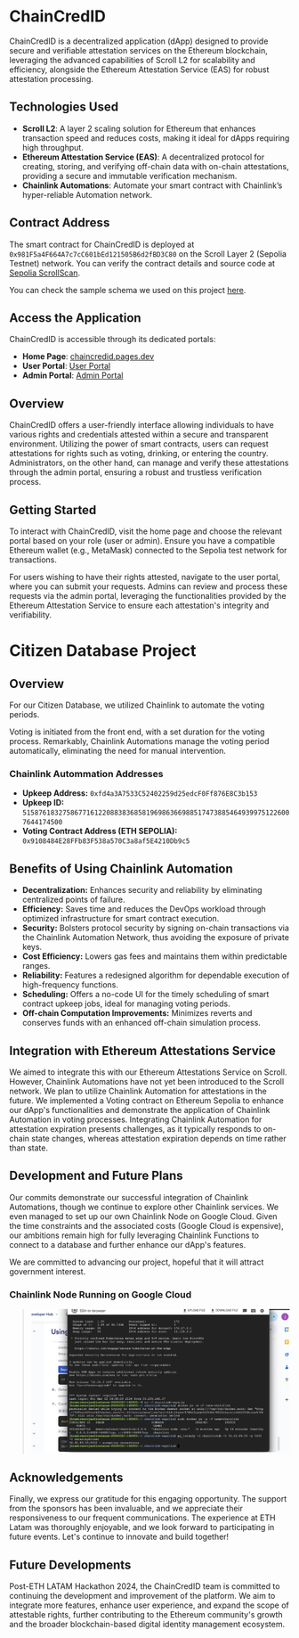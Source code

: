 # ChainCredID

ChainCredID is a decentralized application (dApp) designed to provide secure and verifiable attestation services on the Ethereum blockchain, leveraging the advanced capabilities of Scroll L2 for scalability and efficiency, alongside the Ethereum Attestation Service (EAS) for robust attestation processing.

## Technologies Used

- **Scroll L2**: A layer 2 scaling solution for Ethereum that enhances transaction speed and reduces costs, making it ideal for dApps requiring high throughput.
- **Ethereum Attestation Service (EAS)**: A decentralized protocol for creating, storing, and verifying off-chain data with on-chain attestations, providing a secure and immutable verification mechanism.
- **Chainlink Automations**: Automate your smart contract with Chainlink’s hyper-reliable Automation network.

## Contract Address

The smart contract for ChainCredID is deployed at `0x981F5a4F664A7c7cC601bEd121505B6d2fBD3C80` on the Scroll Layer 2 (Sepolia Testnet) network. You can verify the contract details and source code at [Sepolia ScrollScan](https://sepolia.scrollscan.dev/address/0x981f5a4f664a7c7cc601bed121505b6d2fbd3c80#code).

You can check the sample schema we used on this project [here](https://scroll-sepolia.easscan.org/schema/view/0x6f0ae5ac9195bd29d2e9942d12d313d157da57ce56be88ab2c97bf94d39f6f5e).

## Access the Application

ChainCredID is accessible through its dedicated portals:

- **Home Page**: [chaincredid.pages.dev](https://chaincredid.pages.dev)
- **User Portal**: [User Portal](https://chaincredid.pages.dev/user)
- **Admin Portal**: [Admin Portal](https://chaincredid.pages.dev/admin)

## Overview

ChainCredID offers a user-friendly interface allowing individuals to have various rights and credentials attested within a secure and transparent environment. Utilizing the power of smart contracts, users can request attestations for rights such as voting, drinking, or entering the country. Administrators, on the other hand, can manage and verify these attestations through the admin portal, ensuring a robust and trustless verification process.

## Getting Started

To interact with ChainCredID, visit the home page and choose the relevant portal based on your role (user or admin). Ensure you have a compatible Ethereum wallet (e.g., MetaMask) connected to the Sepolia test network for transactions.

For users wishing to have their rights attested, navigate to the user portal, where you can submit your requests. Admins can review and process these requests via the admin portal, leveraging the functionalities provided by the Ethereum Attestation Service to ensure each attestation's integrity and verifiability.

# Citizen Database Project

## Overview

For our Citizen Database, we utilized Chainlink to automate the voting periods.

Voting is initiated from the front end, with a set duration for the voting process. Remarkably, Chainlink Automations manage the voting period automatically, eliminating the need for manual intervention.

### Chainlink Autommation Addresses

- **Upkeep Address:** `0xfd4a3A7533C52402259d25edcF0Ff876E8C3b153`
- **Upkeep ID:** `51587618327586771612208838368581969863669885174738854649399751226007644174500`
- **Voting Contract Address (ETH SEPOLIA):** `0x9108484E28FFb83F538a570C3a8af5E4210Db9c5`

## Benefits of Using Chainlink Automation

- **Decentralization:** Enhances security and reliability by eliminating centralized points of failure.
- **Efficiency:** Saves time and reduces the DevOps workload through optimized infrastructure for smart contract execution.
- **Security:** Bolsters protocol security by signing on-chain transactions via the Chainlink Automation Network, thus avoiding the exposure of private keys.
- **Cost Efficiency:** Lowers gas fees and maintains them within predictable ranges.
- **Reliability:** Features a redesigned algorithm for dependable execution of high-frequency functions.
- **Scheduling:** Offers a no-code UI for the timely scheduling of smart contract upkeep jobs, ideal for managing voting periods.
- **Off-chain Computation Improvements:** Minimizes reverts and conserves funds with an enhanced off-chain simulation process.

## Integration with Ethereum Attestations Service

We aimed to integrate this with our Ethereum Attestations Service on Scroll. However, Chainlink Automations have not yet been introduced to the Scroll network. We plan to utilize Chainlink Automation for attestations in the future. We implemented a Voting contract on Ethereum Sepolia to enhance our dApp's functionalities and demonstrate the application of Chainlink Automation in voting processes. Integrating Chainlink Automation for attestation expiration presents challenges, as it typically responds to on-chain state changes, whereas attestation expiration depends on time rather than state.

## Development and Future Plans

Our commits demonstrate our successful integration of Chainlink Automations, though we continue to explore other Chainlink services. We even managed to set up our own Chainlink Node on Google Cloud. Given the time constraints and the associated costs (Google Cloud is expensive), our ambitions remain high for fully leveraging Chainlink Functions to connect to a database and further enhance our dApp's features.

We are committed to advancing our project, hopeful that it will attract government interest.

### Chainlink Node Running on Google Cloud

> ![Chainlink Node running on Google Cloud](front/assets/images/chainlinkNode.png)
>




## Acknowledgements

Finally, we express our gratitude for this engaging opportunity. The support from the sponsors has been invaluable, and we appreciate their responsiveness to our frequent communications. The experience at ETH Latam was thoroughly enjoyable, and we look forward to participating in future events. Let's continue to innovate and build together!


## Future Developments

Post-ETH LATAM Hackathon 2024, the ChainCredID team is committed to continuing the development and improvement of the platform. We aim to integrate more features, enhance user experience, and expand the scope of attestable rights, further contributing to the Ethereum community's growth and the broader blockchain-based digital identity management ecosystem.
